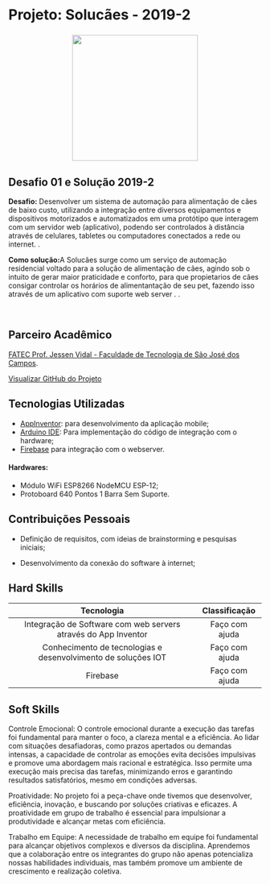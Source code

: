 # Projeto: Solucães - 2019-2

<div align=center>
 <h3></h3>
  <img src="https://github.com/drosan19/Portf-lio/assets/130381620/4e2811c5-ae05-48a2-b80d-42892d309bca" width=250 alt="" />
 
  </div>

## Desafio 01 e Solução 2019-2

<b>Desafio:</b> Desenvolver um sistema de automação para alimentação de cães de baixo custo, utilizando a integração entre diversos equipamentos e dispositivos motorizados e automatizados em uma protótipo que  interagem com um servidor web (aplicativo), podendo ser controlados à distância através de celulares, tabletes ou computadores conectados a rede ou internet. .<br>

<b>Como solução:</b>A Solucães surge como um serviço de automação residencial voltado para a solução de alimentação de cães, agindo sob o intuito de gerar maior praticidade e conforto, para que propietarios de cães consigar controlar os horários de alimentantação de seu pet, fazendo isso através de um aplicativo com suporte web server . .<br>
 
<br>

## Parceiro Acadêmico

 [FATEC Prof. Jessen Vidal - Faculdade de Tecnologia de São José dos Campos](http://fatecsjc-prd.azurewebsites.net/).


[Visualizar GitHub do Projeto](https://github.com/caiquesjc/projeto-automatizado-4.0)

## Tecnologias Utilizadas

- [AppInventor](https://appinventor.mit.edu/): para desenvolvimento da aplicação mobile;
- [Arduino IDE](https://www.arduino.cc/en/software): Para implementação do código de integração com o hardware;
- [Firebase](https://firebase.google.com/) para integração com o webserver.

#### Hardwares:

- Módulo WiFi ESP8266 NodeMCU ESP-12;
- Protoboard 640 Pontos 1 Barra Sem Suporte.

## Contribuições Pessoais

- Definição de requisitos, com ideias de brainstorming e pesquisas iniciais;
  
- Desenvolvimento da conexão do software à internet;

## Hard Skills


 Tecnologia | Classificação
:---------: | :------:
Integração de Software com web servers através do App Inventor   | Faço com ajuda
Conhecimento de tecnologias e desenvolvimento de soluções IOT    | Faço com ajuda
Firebase    | Faço com ajuda

## Soft Skills

Controle Emocional: O controle emocional durante a execução das tarefas foi fundamental para manter o foco, a clareza mental e a eficiência. Ao lidar com situações desafiadoras, como prazos apertados ou demandas intensas, a capacidade de controlar as emoções evita decisões impulsivas e promove uma abordagem mais racional e estratégica. Isso permite uma execução mais precisa das tarefas, minimizando erros e garantindo resultados satisfatórios, mesmo em condições adversas.

Proatividade: No projeto foi a peça-chave onde tivemos que desenvolver, eficiência, inovação, e buscando por soluções criativas e eficazes. 
A proatividade em grupo de trabalho é essencial para impulsionar a produtividade e alcançar metas com eficiência.

Trabalho em Equipe: A necessidade de trabalho em equipe foi fundamental para alcançar objetivos complexos e diversos da disciplina. Aprendemos que a colaboração entre os integrantes do grupo não apenas potencializa nossas habilidades individuais, mas também promove um ambiente de crescimento e realização coletiva.